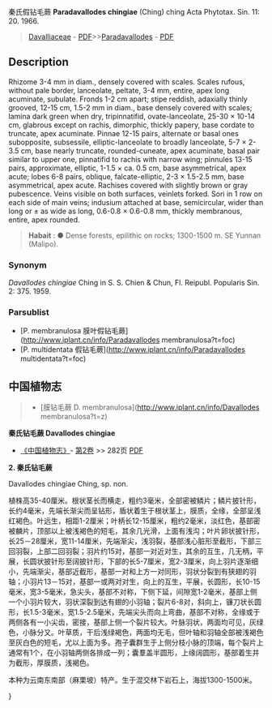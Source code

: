 秦氏假钻毛蕨 **Paradavallodes chingiae** (Ching) ching Acta Phytotax. Sin. 11: 20. 1966.

> [Davalliaceae](http://www.iplant.cn/info/Davalliaceae?t=foc) - [PDF](http://www.iplant.cn/foc/pdf/Davalliaceae.pdf)>>[Paradavallodes](http://www.iplant.cn/info/Paradavallodes?t=foc) - [PDF](http://www.iplant.cn/foc/pdf/Paradavallodes.pdf)

## Description

Rhizome 3-4 mm in diam., densely covered with scales. Scales rufous, without pale border, lanceolate, peltate, 3-4 mm, entire, apex long acuminate, subulate. Fronds 1-2 cm apart; stipe reddish, adaxially thinly grooved, 12-15 cm, 1.5-2 mm in diam., base densely covered with scales; lamina dark green when dry, tripinnatifid, ovate-lanceolate, 25-30 × 10-14 cm, glabrous except on rachis, dimorphic, thickly papery, base cordate to truncate, apex acuminate. Pinnae 12-15 pairs, alternate or basal ones subopposite, subsessile, elliptic-lanceolate to broadly lanceolate, 5-7 × 2-3.5 cm, base nearly truncate, rounded-cuneate, apex acuminate, basal pair similar to upper one, pinnatifid to rachis with narrow wing; pinnules 13-15 pairs, approximate, elliptic, 1-1.5 × ca. 0.5 cm, base asymmetrical, apex acute; lobes 6-8 pairs, oblique, falcate-elliptic, 2-3 × 1.5-2.5 mm, base asymmetrical, apex acute. Rachises covered with slightly brown or gray pubescence. Veins visible on both surfaces, veinlets forked. Sori in 1 row on each side of main veins; indusium attached at base, semicircular, wider than long or ± as wide as long, 0.6-0.8 × 0.6-0.8 mm, thickly membranous, entire, apex rounded.

> **Habait** : 
>● Dense forests, epilithic on rocks; 1300-1500 m. SE Yunnan (Malipo).

### Synonym
*Davallodes chingiae* Ching in S. S. Chien & Chun, Fl. Reipubl. Popularis Sin. 2: 375. 1959.

### Parsublist

* [P.  membranulosa  膜叶假钻毛蕨](http://www.iplant.cn/info/Paradavallodes membranulosa?t=foc)
* [P.  multidentata  假钻毛蕨](http://www.iplant.cn/info/Paradavallodes multidentata?t=foc)

## 中国植物志

> * [膜钻毛蕨  D.  membranulosa](http://www.iplant.cn/info/Davallodes membranulosa?t=z)

**秦氏钻毛蕨 Davallodes chingiae**

* [《中国植物志》](http://www.iplant.cn/frps)- [第2卷](http://www.iplant.cn/frps/vol/2) >> 282页 [PDF](http://www.iplant.cn/frps/pdf/2/282.pdf)

**2. 秦氏钻毛蕨**

Davallodes chingiae Ching, sp. non.

植株高35-40厘米。根状茎长而横走，粗约3毫米，全部密被鳞片；鳞片披针形，长约4毫米，先端长渐尖而呈钻形，盾状着生于根状茎上，膜质，全缘，全部呈浅红褐色。叶远生，相距1-2厘米；叶柄长12-15厘米，粗约2毫米，淡红色，基部密被麟片，顶部以上被浅褐色的短毛，其余几光滑，上面有浅沟；叶片卵状披针形，长25－28厘米，宽11-14厘米，先端渐尖，浅羽裂，基部浅心脏形至截形，下部三回羽裂，上部二回羽裂；羽片约15对，基部一对近对生，其余的互生，几无柄，平展，长圆状披针形至阔披针形，下部的长5-7厘米，宽2-3厘米，向上羽片逐渐细小，先端渐尖，基部近截形，基部一对和上方一对同形，羽状分裂到有狭翅的羽轴；小羽片13－15对，基部一或两对对生，向上的互生，平展，长圆形，长10-15毫米，宽3-5毫米，急尖头，基部不对称，下侧下延，间隙宽1-2毫米，基部上侧一个小羽片较大，羽状深裂到达有翅的小羽轴；裂片6-8对，斜向上，镰刀状长圆形，长1.5-3毫米，宽1.5-2.5毫米，先端尖头而向上弯曲，基部不对称，全缘或于两侧各有一小尖齿，密接，基部上侧一个裂片较大。叶脉羽状，两面均可见，灰绿色，小脉分又。叶草质，干后浅绿褐色，两面均无毛，但叶轴和羽轴全部被浅褐色至灰白色的短毛，尤以上面为多。孢子囊群生于上侧分枝小脉的顶端，每个裂片上通常有1个，在小羽轴两侧各排成一列；囊羣盖半圆形，上缘阔圆形，基部着生并为截形，厚膜质，浅褐色。

本种为云南东南部（麻栗坡）特产。生于混交林下岩石上，海拔1300-1500米。

}